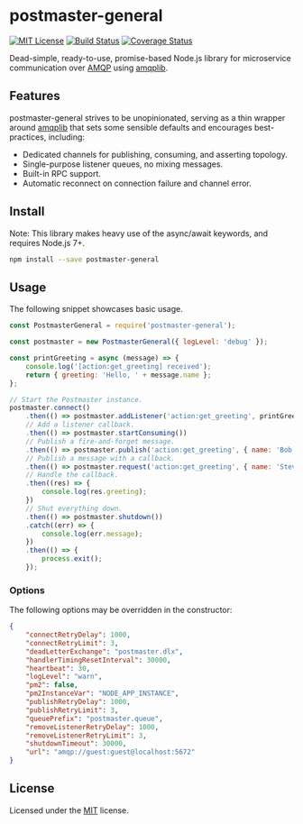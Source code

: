 ﻿# postmaster-general
[![MIT License](https://img.shields.io/badge/license-MIT-blue.svg?style=flat-square)](https://github.com/darklordzw/postmaster-general/blob/master/LICENSE.md) [![Build Status](https://travis-ci.org/darklordzw/postmaster-general.svg?branch=master)](https://travis-ci.org/darklordzw/postmaster-general) [![Coverage Status](https://coveralls.io/repos/github/darklordzw/postmaster-general/badge.svg?branch=master)](https://coveralls.io/github/darklordzw/postmaster-general?branch=master)

Dead-simple, ready-to-use, promise-based Node.js library for microservice communication over [AMQP][1] using [amqplib][3].

## Features
postmaster-general strives to be unopinionated, serving as a thin wrapper around [amqplib][3] that sets some sensible defaults and encourages best-practices, including:

* Dedicated channels for publishing, consuming, and asserting topology.
* Single-purpose listener queues, no mixing messages.
* Built-in RPC support.
* Automatic reconnect on connection failure and channel error.

## Install

Note: This library makes heavy use of the async/await keywords, and requires Node.js 7+.

```sh
npm install --save postmaster-general
```

## Usage
The following snippet showcases basic usage.

```js
const PostmasterGeneral = require('postmaster-general');

const postmaster = new PostmasterGeneral({ logLevel: 'debug' });

const printGreeting = async (message) => {
	console.log('[action:get_greeting] received');
	return { greeting: 'Hello, ' + message.name };
};

// Start the Postmaster instance.
postmaster.connect()
	.then(() => postmaster.addListener('action:get_greeting', printGreeting))
	// Add a listener callback.
	.then(() => postmaster.startConsuming())
	// Publish a fire-and-forget message.
	.then(() => postmaster.publish('action:get_greeting', { name: 'Bob' }))
	// Publish a message with a callback.
	.then(() => postmaster.request('action:get_greeting', { name: 'Steve' }))
	// Handle the callback.
	.then((res) => {
		console.log(res.greeting);
	})
	// Shut everything down.
	.then(() => postmaster.shutdown())
	.catch((err) => {
		console.log(err.message);
	})
	.then(() => {
		process.exit();
	});

```

### Options
The following options may be overridden in the constructor:

```json
{
	"connectRetryDelay": 1000,
	"connectRetryLimit": 3,
	"deadLetterExchange": "postmaster.dlx",
	"handlerTimingResetInterval": 30000,
	"heartbeat": 30,
	"logLevel": "warn",	
	"pm2": false,
	"pm2InstanceVar": "NODE_APP_INSTANCE",
	"publishRetryDelay": 1000,
	"publishRetryLimit": 3,
	"queuePrefix": "postmaster.queue",
	"removeListenerRetryDelay": 1000,
	"removeListenerRetryLimit": 3,
	"shutdownTimeout": 30000,
	"url": "amqp://guest:guest@localhost:5672"
}
```

## License
Licensed under the [MIT][2] license.

[1]: https://www.amqp.org/ 
[2]: ./LICENSE.md
[3]: https://github.com/squaremo/amqp.node
[4]: https://www.rabbitmq.com/tutorials/tutorial-five-javascript.html